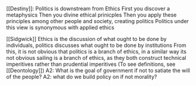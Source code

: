 
[[Destiny]]: Politics is downstream from Ethics
	First you discover a metaphysics
	Then you divine ethical prinicples
	Then you apply these principles among other people and society, creating politics
Politics under this view is synonymous with applied ethics

[[Sidgwick]] 
Ethics is the discussion of what ought to be done by individuals, politics discusses what ought to be done by institutions
	From this, it is not obvious that politics is a branch of ethics, in a similar way its not obvious sailing is a branch of ethics, as they both construct technical imperitives rather than prudential imperitives (To see definitions, see [[Deontology]])
		A2: What is the goal of government if not to satiate the will of the people?
		A2: what do we build policy on if not morality?
		
